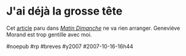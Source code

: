 # J'ai déjà la grosse tête

Cet [article](http://blog.tcrouzet.com/images_tc/GMMatin2007.pdf) paru dans [*Matin Dimanche*](http://www.lematin.ch/) ne va rien arranger. Geneviève Morand est trop gentille avec moi.

#noepub #rp #breves #y2007 #2007-10-16-16h44

